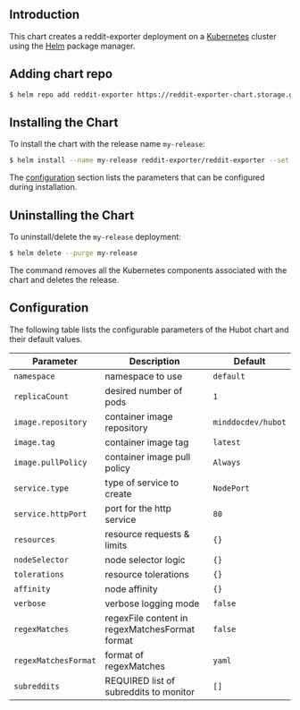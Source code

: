 ## Introduction

This chart creates a reddit-exporter deployment on a [Kubernetes](http://kubernetes.io)
cluster using the [Helm](https://helm.sh) package manager.

## Adding chart repo

```bash
$ helm repo add reddit-exporter https://reddit-exporter-chart.storage.googleapis.com
```

## Installing the Chart

To install the chart with the release name `my-release`:

```bash
$ helm install --name my-release reddit-exporter/reddit-exporter --set subreddits="{wtf,askreddit}"
```

The [configuration](#configuration) section lists the parameters that can be configured during installation.

## Uninstalling the Chart

To uninstall/delete the `my-release` deployment:

```bash
$ helm delete --purge my-release
```
The command removes all the Kubernetes components associated with the chart and deletes the release.

## Configuration

The following table lists the configurable parameters of the Hubot chart and their default values.

Parameter | Description | Default
--- | --- | ---
`namespace` | namespace to use | `default`
`replicaCount` | desired number of pods | `1`
`image.repository` | container image repository | `minddocdev/hubot`
`image.tag` | container image tag | `latest`
`image.pullPolicy` | container image pull policy | `Always`
`service.type` | type of service to create | `NodePort`
`service.httpPort` | port for the http service | `80`
`resources` | resource requests & limits | `{}`
`nodeSelector` | node selector logic | `{}`
`tolerations` | resource tolerations | `{}`
`affinity` | node affinity | `{}`
`verbose` | verbose logging mode | `false`
`regexMatches` | regexFile content in regexMatchesFormat format | `false`
`regexMatchesFormat` | format of regexMatches | `yaml`
`subreddits` | REQUIRED list of subreddits to monitor | `[]`
